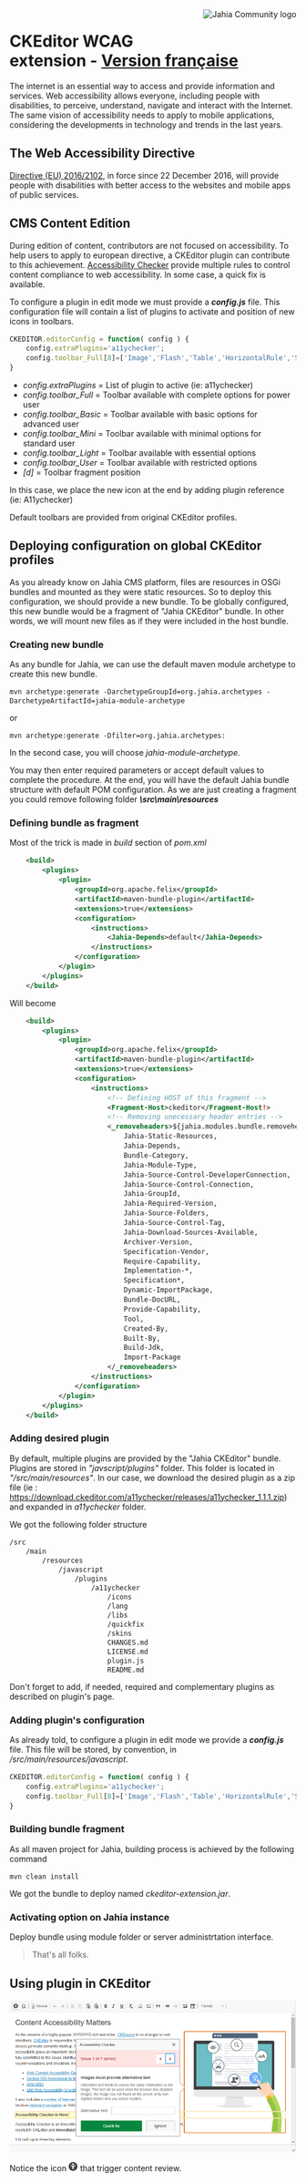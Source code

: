 <a href="https://doc.jahiacommunity.org">
    <img src="https://doc.jahiacommunity.org/files/live/sites/doc/files/logos/jc-resource-center-200.png" alt="Jahia Community logo" title="Jahia Community Documentation" align="right" height="60" />
</a>

CKEditor WCAG extension - <a href="README.md">Version française</a>
======================
The internet is an essential way to access and provide information and services. Web accessibility allows everyone, including people with disabilities, to perceive, understand, navigate and interact with the Internet. The same vision of accessibility needs to apply to mobile applications, considering the developments in technology and trends in the last years. 

## The Web Accessibility Directive
<a href="https://eur-lex.europa.eu/eli/dir/2016/2102/oj">Directive (EU) 2016/2102</a>, in force since 22 December 2016, will provide people with disabilities with better access to the websites and mobile apps of public services.

## CMS Content Edition
During edition of content, contributors are not focused on accessibility. To help users to apply to european directive, a CKEditor plugin can contribute to this achievement. <a href="https://ckeditor.com/ckeditor-4/accessibility-checker/">Accessibility Checker</a> provide multiple rules to control content compliance to web accessibility. In some case, a quick fix is available.

To configure a plugin in edit mode we must provide a ***config.js*** file. This configuration file will contain a list of plugins to activate and position of new icons in toolbars.

```javascript
CKEDITOR.editorConfig = function( config ) {
    config.extraPlugins='a11ychecker';
    config.toolbar_Full[8]=['Image','Flash','Table','HorizontalRule','Smiley','SpecialChar','PageBreak','A11ychecker'];
}
```
- *config.extraPlugins* = List of plugin to active (ie: a11ychecker)
- *config.toolbar_Full* = Toolbar available with complete options for power user
- *config.toolbar_Basic* = Toolbar available with basic options for advanced user
- *config.toolbar_Mini* = Toolbar available with minimal options for standard user
- *config.toolbar_Light* = Toolbar available with essential options
- *config.toolbar_User* = Toolbar available with restricted options
- *[d]* = Toolbar fragment position

In this case, we place the new icon at the end by adding plugin reference (ie: A11ychecker)

Default toolbars are provided from original CKEditor profiles.

## Deploying configuration on global CKEditor profiles
As you already know on Jahia CMS platform, files are resources in OSGi bundles and mounted as they were static resources.
So to deploy this configuration, we should provide a new bundle. To be globally configured, this new bundle would be a fragment of "Jahia CKEditor" bundle. In other words, we will mount new files as if they were included in the host bundle.

### Creating new bundle
As any bundle for Jahia, we can use the default maven module archetype to create this new bundle.

    mvn archetype:generate -DarchetypeGroupId=org.jahia.archetypes -DarchetypeArtifactId=jahia-module-archetype

or

    mvn archetype:generate -Dfilter=org.jahia.archetypes:

In the second case, you will choose *jahia-module-archetype*.

You may then enter required parameters or accept default values to complete the procedure. At the end, you will have the default Jahia bundle structure with default POM configuration.
As we are just creating a fragment you could remove following folder ***\src\main\resources***

### Defining bundle as fragment
Most of the trick is made in *build* section of *pom.xml* 
``` xml
    <build>
        <plugins>
            <plugin>
                <groupId>org.apache.felix</groupId>
                <artifactId>maven-bundle-plugin</artifactId>
                <extensions>true</extensions>
                <configuration>
                    <instructions>
                        <Jahia-Depends>default</Jahia-Depends>
                    </instructions>
                </configuration>
            </plugin>
        </plugins>
    </build>
```
Will become
``` xml
    <build>
        <plugins>
            <plugin>
                <groupId>org.apache.felix</groupId>
                <artifactId>maven-bundle-plugin</artifactId>
                <extensions>true</extensions>
                <configuration>
                    <instructions>
                        <!-- Defining HOST of this fragment -->
                        <Fragment-Host>ckeditor</Fragment-Host!>
                        <!-- Removing unecessary header entries -->    
                        <_removeheaders>${jahia.modules.bundle.removeheaders},
                            Jahia-Static-Resources,
                            Jahia-Depends,
                            Bundle-Category,
                            Jahia-Module-Type,
                            Jahia-Source-Control-DeveloperConnection,
                            Jahia-Source-Control-Connection,
                            Jahia-GroupId,
                            Jahia-Required-Version,
                            Jahia-Source-Folders,
                            Jahia-Source-Control-Tag,
                            Jahia-Download-Sources-Available,
                            Archiver-Version,
                            Specification-Vendor,
                            Require-Capability,
                            Implementation-*,
                            Specification*,
                            Dynamic-ImportPackage,
                            Bundle-DocURL,
                            Provide-Capability,
                            Tool,
                            Created-By,
                            Built-By,
                            Build-Jdk,
                            Import-Package
                        </_removeheaders>
                    </instructions>
                </configuration>
            </plugin>
        </plugins>
    </build>
```
### Adding desired plugin
By default, multiple plugins are provided by the "Jahia CKEditor" bundle.
Plugins are stored in *"javscript/plugins"* folder. This folder is located in *"/src/main/resources"*.
In our case, we download the desired plugin as a zip file (ie : https://download.ckeditor.com/a11ychecker/releases/a11ychecker_1.1.1.zip) and expanded in *a11ychecker* folder.

We got the following folder structure

    /src
        /main
            /resources
                /javascript
                    /plugins
                        /a11ychecker
                            /icons
                            /lang
                            /libs
                            /quickfix
                            /skins
                            CHANGES.md
                            LICENSE.md
                            plugin.js
                            README.md

Don't forget to add, if needed, required and complementary plugins as described on plugin's page.

### Adding plugin's configuration
As already told, to configure a plugin in edit mode we provide a ***config.js*** file. 
This file will be stored, by convention, in */src/main/resources/javascript*.

```javascript
CKEDITOR.editorConfig = function( config ) {
    config.extraPlugins='a11ychecker';
    config.toolbar_Full[8]=['Image','Flash','Table','HorizontalRule','Smiley','SpecialChar','PageBreak','A11ychecker'];
}
```

### Building bundle fragment
As all maven project for Jahia, building process is achieved by the following command

    mvn clean install

We got the bundle to deploy named *ckeditor-extension.jar*.

### Activating option on Jahia instance
Deploy bundle using module folder or server administrtation interface. 

> That's all folks.

## Using plugin in CKEditor

<img src="./AccessibilityChecker.png"/>

Notice the icon <img src="./src/main/resources/javascript/plugins/a11ychecker/icons/a11ychecker.png"/> that trigger content review.


